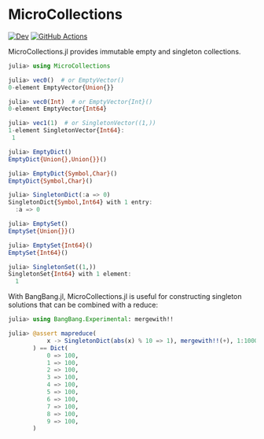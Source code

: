 # MicroCollections

[![Dev](https://img.shields.io/badge/docs-dev-blue.svg)](https://tkf.github.io/MicroCollections.jl/dev)
[![GitHub Actions](https://github.com/tkf/MicroCollections.jl/workflows/Run%20tests/badge.svg)](https://github.com/tkf/MicroCollections.jl/actions?query=workflow%3A%22Run+tests%22)

MicroCollections.jl provides immutable empty and singleton collections.

```julia
julia> using MicroCollections

julia> vec0()  # or EmptyVector()
0-element EmptyVector{Union{}}

julia> vec0(Int)  # or EmptyVector{Int}()
0-element EmptyVector{Int64}

julia> vec1(1)  # or SingletonVector((1,))
1-element SingletonVector{Int64}:
 1

julia> EmptyDict()
EmptyDict{Union{},Union{}}()

julia> EmptyDict{Symbol,Char}()
EmptyDict{Symbol,Char}()

julia> SingletonDict(:a => 0)
SingletonDict{Symbol,Int64} with 1 entry:
  :a => 0

julia> EmptySet()
EmptySet{Union{}}()

julia> EmptySet{Int64}()
EmptySet{Int64}()

julia> SingletonSet((1,))
SingletonSet{Int64} with 1 element:
  1
```

With BangBang.jl, MicroCollections.jl is useful for constructing
singleton solutions that can be combined with a reduce:

```julia
julia> using BangBang.Experimental: mergewith!!

julia> @assert mapreduce(
           x -> SingletonDict(abs(x) % 10 => 1), mergewith!!(+), 1:1000,
       ) == Dict(
           0 => 100,
           1 => 100,
           2 => 100,
           3 => 100,
           4 => 100,
           5 => 100,
           6 => 100,
           7 => 100,
           8 => 100,
           9 => 100,
       )
```
